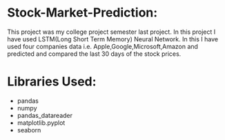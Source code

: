 # Stock-Market-Prediction:
This project was my college project semester last project. In this project I have used LSTM(Long Short Term Memory) Neural Network. In this I have used four companies data i.e. Apple,Google,Microsoft,Amazon and predicted and compared the last 30 days of the stock  prices.

# Libraries Used:
* pandas
* numpy
* pandas_datareader
* matplotlib.pyplot
* seaborn
